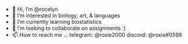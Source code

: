 - 👋 Hi, I’m @rocelyn
- 👀 I’m interested in biology, art, & languages
- 🌱 I’m currently learning biostatistics
- 💞️ I’m looking to collaborate on assignments :)
- 📫 How to reach me ... telegram: @roxie2000 discord: @roxie#0599

<!---
rocelyn/rocelyn is a ✨ special ✨ repository because its `README.md` (this file) appears on your GitHub profile.
You can click the Preview link to take a look at your changes.
--->
